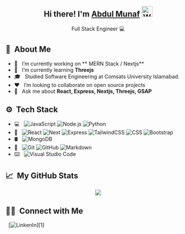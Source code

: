 <p align="center">

  <h2 align="center">
    Hi there! I'm <a href="http://malik-idrees.github.io/">Abdul Munaf</a>
    <img src="https://github.com/TheDudeThatCode/TheDudeThatCode/blob/master/Assets/Hi.gif" width="29px" alt="Waving">
  </h2>
  <p align="center"> Full Stack Engineer 💻 </p>
  
</p>
 
## 📖 &nbsp;About Me

- 🔭 &nbsp; I’m currently working on ** MERN Stack / Nextjs**
- 🌱 &nbsp; I’m currently learning **Threejs**
- 🎓 &nbsp; Studied Software Engineering at Comsats University Islamabad.
- ❤️ &nbsp; I’m looking to collaborate on open source projects
- 💬 &nbsp; Ask me about **React, Express, Nextjs, Threejs, GSAP**

## ⚙ &nbsp;Tech Stack

- 💻 &nbsp;
  ![JavaScript](https://img.shields.io/badge/-JavaScript-333333?style=flat&logo=javascript)
  ![Node.js](https://img.shields.io/badge/-Node.js-333333?style=flat&logo=node.js)
  ![Python](https://img.shields.io/badge/-Python-333333?style=flat&logo=python)
- 🎨 &nbsp;
  ![React](https://img.shields.io/badge/-React-333333?style=flat&logo=react)
  ![Next](https://img.shields.io/badge/next.js-333333?style=flat&logo=nextdotjs&logoColor=white)
  ![Express](https://img.shields.io/badge/-Express-333333?style=flat&logo=express)
  ![TailwindCSS](https://img.shields.io/badge/-tailwindcss-38B2AC?style=flat&logo=tailwind-css&logoColor=white)
  ![CSS](https://img.shields.io/badge/-CSS-333333?style=flat&logo=CSS3&logoColor=1572B6)
  ![Bootstrap](https://img.shields.io/badge/-Bootstrap-333333?style=flat&logo=bootstrap&logoColor=563D7C)
- 🛢 &nbsp;
  ![MongoDB](https://img.shields.io/badge/-MongoDB-333333?style=flat&logo=mongodb)
- 📝 &nbsp;
  ![Git](https://img.shields.io/badge/-Git-333333?style=flat&logo=git)
  ![GitHub](https://img.shields.io/badge/-GitHub-333333?style=flat&logo=github)
  ![Markdown](https://img.shields.io/badge/-Markdown-333333?style=flat&logo=markdown)
- ⌨️ &nbsp;
  ![Visual Studio Code](https://img.shields.io/badge/-Visual%20Studio%20Code-333333?style=flat&logo=visual-studio-code&logoColor=007ACC)

 
## 📈 &nbsp;My GitHub Stats
  
<p align="center">
  <img align="center" src="https://github-readme-stats.vercel.app/api?username=ChNafi222&show_icons=true&theme=radical&count_private=true"/> 
</p>


## 🤝🏻 &nbsp;Connect with Me 

&nbsp; [![LinkenIn](https://img.shields.io/badge/LinkedIn-0077B5?style=flat-square&logo=linkedin")][1]

[1]: https://www.linkedin.com/in/ch-abdul-munaf
